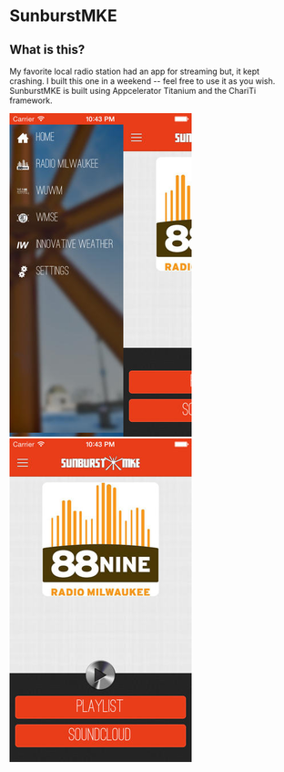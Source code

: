 # SunburstMKE #

## What is this? ##

My favorite local radio station had an app for streaming but, it kept crashing. I built this one in a weekend -- feel free to use it as you wish. SunburstMKE is built using Appcelerator Titanium and the ChariTi framework.

![App Screenshot](https://github.com/quinn-madson/SunburstMKE/blob/master/screenshot-1.jpg?raw=true)
![App Screenshot](https://github.com/quinn-madson/SunburstMKE/blob/master/screenshot-2.jpg?raw=true)

